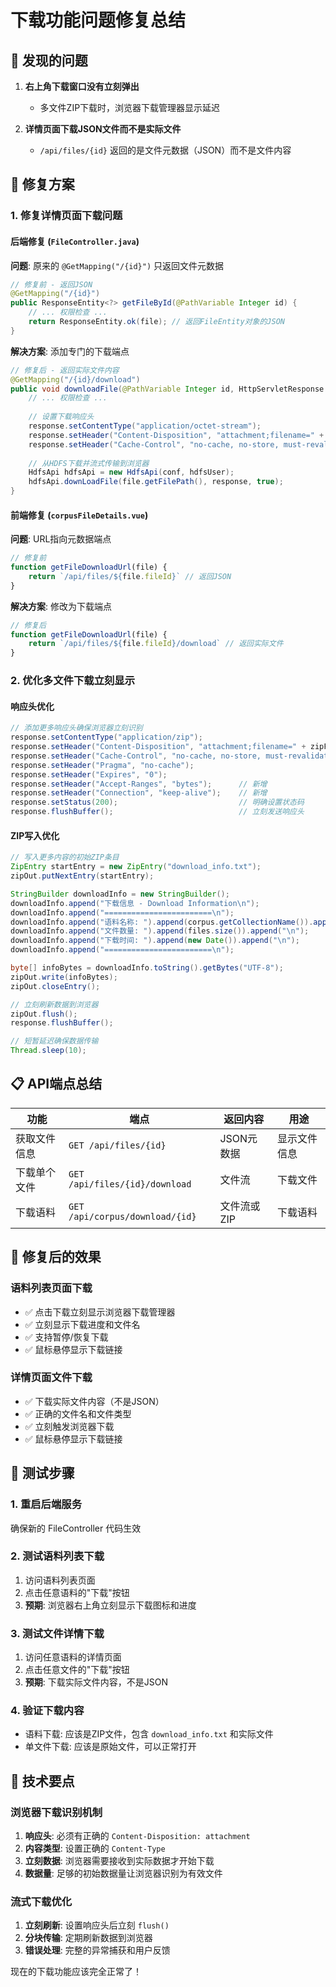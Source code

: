 # 下载功能问题修复总结

## 🐛 发现的问题

1. **右上角下载窗口没有立刻弹出**
   - 多文件ZIP下载时，浏览器下载管理器显示延迟

2. **详情页面下载JSON文件而不是实际文件**
   - `/api/files/{id}` 返回的是文件元数据（JSON）而不是文件内容

## 🔧 修复方案

### 1. 修复详情页面下载问题

#### 后端修复 (`FileController.java`)
**问题**: 原来的 `@GetMapping("/{id}")` 只返回文件元数据
```java
// 修复前 - 返回JSON
@GetMapping("/{id}")
public ResponseEntity<?> getFileById(@PathVariable Integer id) {
    // ... 权限检查 ...
    return ResponseEntity.ok(file); // 返回FileEntity对象的JSON
}
```

**解决方案**: 添加专门的下载端点
```java
// 修复后 - 返回实际文件内容
@GetMapping("/{id}/download")
public void downloadFile(@PathVariable Integer id, HttpServletResponse response) {
    // ... 权限检查 ...
    
    // 设置下载响应头
    response.setContentType("application/octet-stream");
    response.setHeader("Content-Disposition", "attachment;filename=" + fileName);
    response.setHeader("Cache-Control", "no-cache, no-store, must-revalidate");
    
    // 从HDFS下载并流式传输到浏览器
    HdfsApi hdfsApi = new HdfsApi(conf, hdfsUser);
    hdfsApi.downLoadFile(file.getFilePath(), response, true);
}
```

#### 前端修复 (`corpusFileDetails.vue`)
**问题**: URL指向元数据端点
```javascript
// 修复前
function getFileDownloadUrl(file) {
    return `/api/files/${file.fileId}` // 返回JSON
}
```

**解决方案**: 修改为下载端点
```javascript
// 修复后
function getFileDownloadUrl(file) {
    return `/api/files/${file.fileId}/download` // 返回实际文件
}
```

### 2. 优化多文件下载立刻显示

#### 响应头优化
```java
// 添加更多响应头确保浏览器立刻识别
response.setContentType("application/zip");
response.setHeader("Content-Disposition", "attachment;filename=" + zipFileName);
response.setHeader("Cache-Control", "no-cache, no-store, must-revalidate");
response.setHeader("Pragma", "no-cache");
response.setHeader("Expires", "0");
response.setHeader("Accept-Ranges", "bytes");      // 新增
response.setHeader("Connection", "keep-alive");    // 新增
response.setStatus(200);                           // 明确设置状态码
response.flushBuffer();                            // 立刻发送响应头
```

#### ZIP写入优化
```java
// 写入更多内容的初始ZIP条目
ZipEntry startEntry = new ZipEntry("download_info.txt");
zipOut.putNextEntry(startEntry);

StringBuilder downloadInfo = new StringBuilder();
downloadInfo.append("下载信息 - Download Information\n");
downloadInfo.append("========================\n");
downloadInfo.append("语料名称: ").append(corpus.getCollectionName()).append("\n");
downloadInfo.append("文件数量: ").append(files.size()).append("\n");
downloadInfo.append("下载时间: ").append(new Date()).append("\n");
downloadInfo.append("========================\n");

byte[] infoBytes = downloadInfo.toString().getBytes("UTF-8");
zipOut.write(infoBytes);
zipOut.closeEntry();

// 立刻刷新数据到浏览器
zipOut.flush();
response.flushBuffer();

// 短暂延迟确保数据传输
Thread.sleep(10);
```

## 📋 API端点总结

| 功能 | 端点 | 返回内容 | 用途 |
|------|------|----------|------|
| 获取文件信息 | `GET /api/files/{id}` | JSON元数据 | 显示文件信息 |
| 下载单个文件 | `GET /api/files/{id}/download` | 文件流 | 下载文件 |
| 下载语料 | `GET /api/corpus/download/{id}` | 文件流或ZIP | 下载语料 |

## 🎯 修复后的效果

### 语料列表页面下载
- ✅ 点击下载立刻显示浏览器下载管理器
- ✅ 立刻显示下载进度和文件名
- ✅ 支持暂停/恢复下载
- ✅ 鼠标悬停显示下载链接

### 详情页面文件下载  
- ✅ 下载实际文件内容（不是JSON）
- ✅ 正确的文件名和文件类型
- ✅ 立刻触发浏览器下载
- ✅ 鼠标悬停显示下载链接

## 🚀 测试步骤

### 1. 重启后端服务
确保新的 FileController 代码生效

### 2. 测试语料列表下载
1. 访问语料列表页面
2. 点击任意语料的"下载"按钮
3. **预期**: 浏览器右上角立刻显示下载图标和进度

### 3. 测试文件详情下载
1. 访问任意语料的详情页面
2. 点击任意文件的"下载"按钮  
3. **预期**: 下载实际文件内容，不是JSON

### 4. 验证下载内容
- 语料下载: 应该是ZIP文件，包含 `download_info.txt` 和实际文件
- 单文件下载: 应该是原始文件，可以正常打开

## 📝 技术要点

### 浏览器下载识别机制
1. **响应头**: 必须有正确的 `Content-Disposition: attachment`
2. **内容类型**: 设置正确的 `Content-Type`
3. **立刻数据**: 浏览器需要接收到实际数据才开始下载
4. **数据量**: 足够的初始数据量让浏览器识别为有效文件

### 流式下载优化
1. **立刻刷新**: 设置响应头后立刻 `flush()`
2. **分块传输**: 定期刷新数据到浏览器
3. **错误处理**: 完整的异常捕获和用户反馈

现在的下载功能应该完全正常了！ 